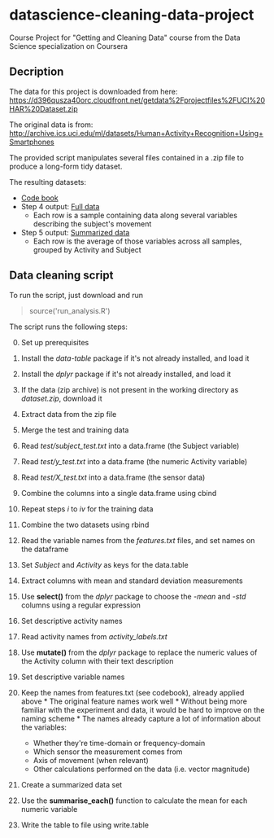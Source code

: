 # datascience-cleaning-data-project
Course Project for "Getting and Cleaning Data" course from the Data Science specialization on Coursera

## Decription
The data for this project is downloaded from here: https://d396qusza40orc.cloudfront.net/getdata%2Fprojectfiles%2FUCI%20HAR%20Dataset.zip  

The original data is from: http://archive.ics.uci.edu/ml/datasets/Human+Activity+Recognition+Using+Smartphones 

The provided script manipulates several files contained in a .zip file to produce a long-form tidy dataset.

The resulting datasets:
- [Code book](https://github.com/jfdostaler/datascience-cleaning-data-project/blob/master/codebook.md)
- Step 4 output: [Full data](https://github.com/jfdostaler/datascience-cleaning-data-project/blob/master/full_data.txt)
  - Each row is a sample containing data along several variables describing the subject's movement
- Step 5 output: [Summarized data](https://github.com/jfdostaler/datascience-cleaning-data-project/blob/master/summarized_data.txt)
  - Each row is the average of those variables across all samples, grouped by Activity and Subject

## Data cleaning script
To run the script, just download and run
> source('run_analysis.R')

The script runs the following steps:

0. Set up prerequisites
  1. Install the *data-table* package if it's not already installed, and load it
  2. Install the *dplyr* package if it's not already installed, and load it
  3. If the data (zip archive) is not present in the working directory as *dataset.zip*, download it
  4. Extract data from the zip file

1. Merge the test and training data
  1. Read *test/subject_test.txt* into a data.frame (the Subject variable)
  2. Read *test/y_test.txt* into a data.frame (the numeric Activity variable)
  3. Read *test/X_test.txt* into a data.frame (the sensor data)
  4. Combine the columns into a single data.frame using cbind
  5. Repeat steps *i* to *iv* for the training data
  6. Combine the two datasets using rbind
  7. Read the variable names from the *features.txt* files, and set names on the dataframe
  8. Set *Subject* and *Activity* as keys for the data.table

2. Extract columns with mean and standard deviation measurements
  1. Use **select()** from the *dplyr* package to choose the *-mean* and *-std* columns using a regular expression

3. Set descriptive activity names
  1. Read activity names from *activity_labels.txt*
  2. Use **mutate()** from the *dplyr* package to replace the numeric values of the Activity column with their text description
  
4. Set descriptive variable names
  1. Keep the names from features.txt (see codebook), already applied above
    * The original feature names work well
    * Without being more familiar with the experiment and data, it would be hard to improve on the naming scheme
    * The names already capture a lot of information about the variables:
      * Whether they're time-domain or frequency-domain
      * Which sensor the measurement comes from
      * Axis of movement (when relevant)
      * Other calculations performed on the data (i.e. vector magnitude)
  
5. Create a summarized data set
  1. Use the **summarise_each()** function to calculate the mean for each numeric variable
  2. Write the table to file using write.table
